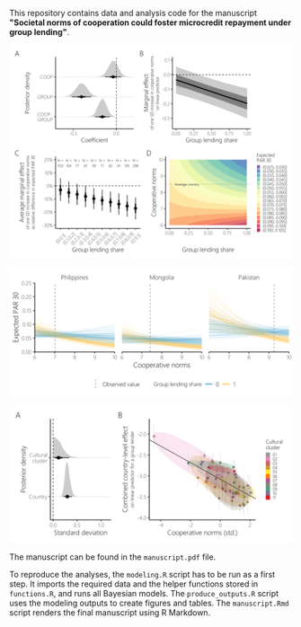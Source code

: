 This repository contains data and analysis code for the manuscript **"Societal norms of cooperation could foster microcredit repayment under group lending"**.

<p align="center">
<img src="https://github.com/stefgehrig/creditcoop/blob/main/outputs/fig_params_main.png" width="600">
</p>


<p align="center">
<img src="https://github.com/stefgehrig/creditcoop/blob/main/outputs/fig_predcoop_main.png" width="600">
</p>

<p align="center">
<img src="https://github.com/stefgehrig/Creditcoop/blob/main/outputs/fig_varcomp_main.png" width="600">
</p>

The manuscript can be found in the `manuscript.pdf` file.

To reproduce the analyses, the `modeling.R` script has to be run as a first step. It imports the required data and the helper functions stored in `functions.R`, and runs all Bayesian models. The `produce_outputs.R` script uses the modeling outputs to create figures and tables. The `manuscript.Rmd` script renders the final manuscript using R Markdown.
